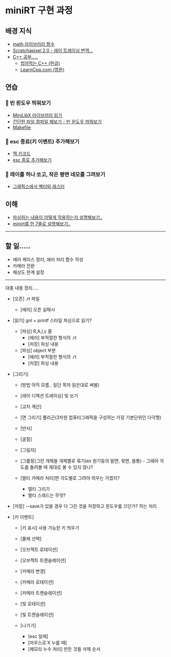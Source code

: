 # miniRT 구현 과정

## 배경 지식
- [math 라이브러리 함수](math-h-함수)
- [Scratchapixel 2.0 - 레이 트레이싱 번역...](Scratchapixel번역)
- [C++ 공부.....](cpp기초공부)
    - [씹어먹는 C++ (한글)](https://modoocode.com/135)
    - [LearnCpp.com (영문)](https://www.learncpp.com/)


## 연습

### 🐣 빈 윈도우 띄워보기
- [MiniLibX 라이브러리 읽기](miniRT라이브러리)
- [간단한 파일 컴파일 해보기 - 빈 윈도우 띄워보기](miniRT창띄우기)
- [Makefile](miniRT-Makefile)

### 🐣 esc 종료(키 이벤트) 추가해보기 
- [맥 키코드](맥-키코드)
- [esc 종료 추가해보기](miniRT종료해보기)

### 🐣 레이를 하나 쏘고, 작은 평면 네모를 그려보기
- [그래픽스에서 벡터와 래스터](벡터)




## 이해
- [파싱하는 내용이 어떻게 작용하는지 설명해보기..](miniRT-파싱)
- [minirt를 한 7줄로 설명해보기..](miniRT요약)



---------

## 할 일.....

- 에러 케이스 정리, 에러 처리 함수 작성
- 카메라 전환
- 해상도 한계 설정











--------------------------
대충 내용 정리.....


- [오픈] .rt 파일
    - [에러] 오픈 실패시
- [읽기] gnl + printf 스타일 파싱으로 읽기?
    - [파싱] R,A,l,c 줄
        - [에러] 부적절한 형식의 .rt 
        - [저장] 파싱 내용
    - [파싱] object 부분
        - [에러] 부적절한 형식의 .rt
        - [저장] 파싱 내용
- [그리기]
    - (방법 아직 모름.. 일단 목차 읽은대로 써봄)
    - [레이 디렉션 트레이싱] 빛 쏘기
    - [교차 계산]
    - [면 그리기] 폴리곤(3차원 컴퓨터그래픽을 구성하는 가장 기본단위인 다각형)
    - [반사]
    - [굴절]
    - [그림자]
    
    - [그룹핑]그린 개체들 개체별로 묶기(ex 원기둥의 밑면, 윗면, 몸통) - 그래야 각도를 돌려볼 때 제대로 볼 수 있지 않나? 
    - [멀티 카메라 처리]면 각도별로 그려야 띄우는 거겠지?
        - 멀티 그리기
        - 멀티 스레드는 무엇?
- [저장] --save가 있을 경우 다 그린 것을 저장하고 윈도우를 끄던가? 하는 처리

- [키 이벤트]
    - [키 표시] 사용 가능한 키 띄우기
    - [물체 선택]
    - [오브젝트 로테이션]
    - [오브젝트 트랜슬레이션]

    - [카메라 변경]
    - [카메라 로테이션]
    - [카메라 트랜슬레이션]

    - [빛 로테이션]
    - [빛 트랜슬레이션]
    
    - [나가기]
        - [esc 일때]
        - [마우스로 X 누를 때]
        - [메모리 누수 처리] 만든 것들 삭제 순서
        
